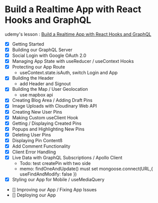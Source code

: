 # Build a Realtime App with React Hooks and GraphQL

udemy's lesson : [Build a Realtime App with React Hooks and GraphQL](https://www.udemy.com/build-a-realtime-app-with-react-hooks-and-graphql)

- [x] Getting Started
- [x] Building our GraphQL Server
- [x] Social Login with Google OAuth 2.0
- [x] Managing App State with useReducer / useContext Hooks
- [x] Protecting our App Route
  - useContext.state.isAuth, switch Login and App
- [x] Building the Header
  - add Header and Signout
- [x] Building the Map / User Geolocation
  - use mapbox api
- [x] Creating Blog Area / Adding Draft Pins
- [x] Image Uploads with Cloudinary Web API
- [x] Creating New User Pins
- [x] Making Custom useClient Hook
- [x] Getting / Displaying Created Pins
- [x] Popups and Highlighting New Pins
- [x] Deleting User Pins
- [x] Displaying Pin Contentß
- [x] Add Comment Functionality
- [x] Client Error Handling
- [x] Live Data with GraphQL Subscriptions / Apollo Client
  - Todo: test createPin with two side
  - memo: findOneAndUpdate() must set mongoose.connect(URL,{ useFindAndModify: false })
- [X] Styling our App for Mobile / useMediaQuery
- [] Improving our App / Fixing App Issues
- [] Deploying our App
